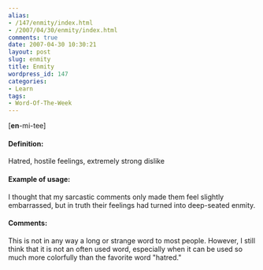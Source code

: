 ```yaml
---
alias:
- /147/enmity/index.html
- /2007/04/30/enmity/index.html
comments: true
date: 2007-04-30 10:30:21
layout: post
slug: enmity
title: Enmity
wordpress_id: 147
categories:
- Learn
tags:
- Word-Of-The-Week
---
```


[**en**-mi-tee]


#### Definition:


Hatred, hostile feelings, extremely strong dislike



#### Example of usage:


I thought that my sarcastic comments only made them feel slightly embarrassed, but in truth their feelings had turned into deep-seated enmity.



#### Comments:


This is not in any way a long or strange word to most people.  However, I still think that it is not an often used word, especially when it can be used so much more colorfully than the favorite word "hatred."
